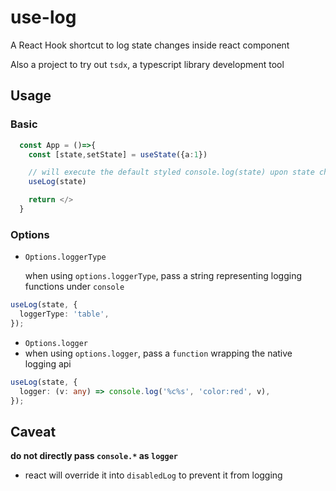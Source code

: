 # use-log

A React Hook shortcut to log state changes inside react component

Also a project to try out `tsdx`, a typescript library development tool

## Usage

### Basic

```ts
  const App = ()=>{
    const [state,setState] = useState({a:1})

    // will execute the default styled console.log(state) upon state change
    useLog(state)

    return </>
  }

```

### Options

- `Options.loggerType`

  when using `options.loggerType`, pass a string representing logging functions under `console`

```ts
useLog(state, {
  loggerType: 'table',
});
```

- `Options.logger`
- when using `options.logger`, pass a `function` wrapping the native logging api

```ts
useLog(state, {
  logger: (v: any) => console.log('%c%s', 'color:red', v),
});
```

## Caveat

**do not directly pass `console.*` as `logger`**

- react will override it into `disabledLog` to prevent it from logging
